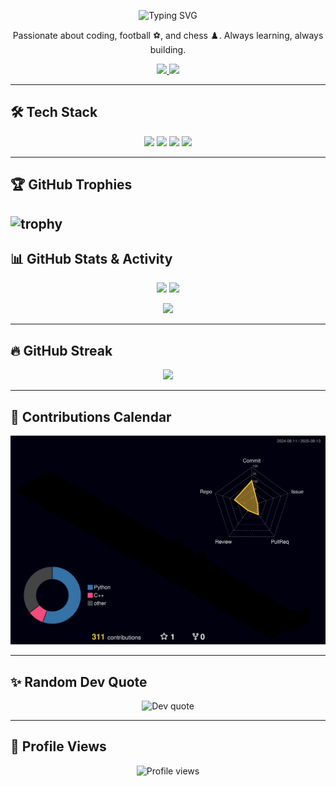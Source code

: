 <!-- Typing SVG -->
<p align="center">
  <img src="https://readme-typing-svg.herokuapp.com?font=Fira+Code&size=25&pause=1000&color=00F79B&center=true&vCenter=true&width=500&lines=Hi%2C+I'm+Trong+Khanh;Coder+%7C+Football+Fan+%7C+Chess+Lover;Fan+of+Real+Madrid" alt="Typing SVG" />
</p>

<p align="center">
  Passionate about coding, football ⚽, and chess ♟️.  
  Always learning, always building.  
</p>

<!-- Social Links -->
<p align="center">
  <a href="https://discord.com/users/khanhduo">
    <img src="https://img.shields.io/badge/Discord-khanhduo-5865F2?style=for-the-badge&logo=discord&logoColor=white" />
  </a>
  <a href="https://www.chess.com/member/DTK-LQA-TN-YB-12-13">
    <img src="https://img.shields.io/badge/Chess.com-DTK--LQA--TN--YB--12--13-81b64c?style=for-the-badge&logo=chess&logoColor=white" />
  </a>
</p>

---

## 🛠️ Tech Stack
<p align="center">
  <img src="https://img.shields.io/badge/HTML5-E34F26?style=for-the-badge&logo=html5&logoColor=white" />
  <img src="https://img.shields.io/badge/CSS3-1572B6?style=for-the-badge&logo=css3&logoColor=white" />
  <img src="https://img.shields.io/badge/JavaScript-F7DF1E?style=for-the-badge&logo=javascript&logoColor=black" />
  <img src="https://img.shields.io/badge/Python-3776AB?style=for-the-badge&logo=python&logoColor=white" />
</p>

---

## 🏆 GitHub Trophies
![trophy]([https://github-profile-trophy.vercel.app/?username=KhanhSF&theme=onedark&no-frame=true&no-bg=true&margin-w=15](https://github-profile-trophy.vercel.app/?username=OhNoMyKing-Code&theme=light))
---

## 📊 GitHub Stats & Activity

<p align="center">
  <img src="https://github-readme-stats.vercel.app/api?username=OhNoMyKing-Code&show_icons=true&theme=tokyonight&count_private=true" height="165" />
  <img src="https://github-readme-stats.vercel.app/api/top-langs/?username=OhNoMyKing-Code&layout=compact&theme=tokyonight" height="165" />
</p>

<p align="center">
  <img src="https://github-readme-activity-graph.vercel.app/graph?username=OhNoMyKing-Code&theme=react-dark&hide_border=true&area=true" />
</p>

---

## 🔥 GitHub Streak

<p align="center">
  <img src="https://github-readme-streak-stats.herokuapp.com/?user=OhNoMyKing-Code&theme=tokyonight" />
</p>

---

## 📅 Contributions Calendar

<p align="center">
  <a href="https://github.com/OhNoMyKing-Code">
    <img src="https://github.com/OhNoMyKing-Code/OhNoMyKing-Code/blob/main/profile-3d-contrib/profile-night-rainbow.svg" />
  </a>
</p>

---

## ✨ Random Dev Quote

<p align="center">
  <img src="https://quotes-github-readme.vercel.app/api?type=horizontal&theme=tokyonight" alt="Dev quote" />
</p>

---

## 👀 Profile Views

<p align="center">
  <img src="https://komarev.com/ghpvc/?username=OhNoMyKing-Code&label=Profile%20Views&color=00F79B&style=for-the-badge" alt="Profile views" />
</p>
